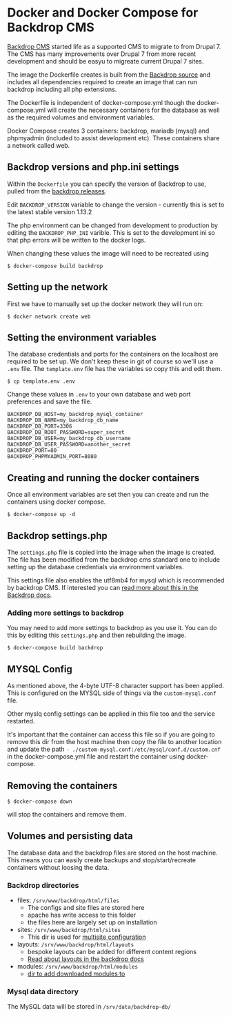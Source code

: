 # Docker and Docker Compose for Backdrop CMS #

[Backdrop CMS](https://backdropcms.org) started life as a supported
CMS to migrate to from Drupal 7.  The CMS has many improvements over
Drupal 7 from more recent development and should be easyu to migreate
current Drupal 7 sites.

The image the Dockerfile creates is built from the [Backdrop source](https://github.com/backdrop/backdrop)
and includes all dependencies required to create an image that can run
backdrop including all php extensions.

The Dockerfile is independent of docker-compose.yml though the
docker-compose.yml will create the necessary containers for the
database as well as the required volumes and environment variables.

Docker Compose creates 3 containers: backdrop, mariadb (mysql) and
phpmyadmin (included to assist development etc).  These containers
share a network called web.

## Backdrop versions and php.ini settings ##

Within the ```Dockerfile``` you can specify the version of Backdrop to
use, pulled from the [backdrop releases](https://github.com/backdrop/backdrop/releases).

Edit ```BACKDROP_VERSION``` variable to change the version -
currently this is set to the latest stable version 1.13.2

The php environment can be changed from development to production by
editing the ```BACKDROP_PHP_INI``` varible.  This is set to the
development ini so that php errors will be written to the docker
logs.  

When changing these values the image will need to be recreated using 

```
$ docker-compose build backdrop
```

## Setting up the network ##

First we have to manually set up the docker network they will run on:

```
$ docker network create web
```

## Setting the environment variables ##

The database credentials and ports for the containers on the localhost
are required to be set up.  We don't keep these in git of course so
we'll use a ```.env``` file.  The ```template.env``` file has the
variables so copy this and edit them.

```
$ cp template.env .env
```

Change these values in ```.env``` to your own database and web port
preferences and save the file.

```
BACKDROP_DB_HOST=my_backdrop_mysql_container
BACKDROP_DB_NAME=my_backdrop_db_name
BACKDROP_DB_PORT=3306
BACKDROP_DB_ROOT_PASSWORD=super_secret
BACKDROP_DB_USER=my_backdrop_db_username
BACKDROP_DB_USER_PASSWORD=another_secret
BACKDROP_PORT=80
BACKDROP_PHPMYADMIN_PORT=8080
```

## Creating and running the docker containers ##

Once all environment variables are set then you can create and run the
containers using docker compose.

```
$ docker-compose up -d
```

## Backdrop settings.php ##

The ```settings.php``` file is copied into the image when the image is
created.  The file has been modified from the backdrop cms standard
one to include setting up the database credentials via environment
variables.

This settings file also enables the utf8mb4 for mysql which is
recommended by backdrop CMS.  If interested you can [read more about this in the Backdrop docs](https://api.backdropcms.org/database-configuration).

### Adding more settings to backdrop ###

You may need to add more settings to backdrop as you use it.  You can
do this by editing this ```settings.php``` and then rebuilding the
image.

```
$ docker-compose build backdrop
```

## MYSQL Config ##

As mentioned above, the 4-byte UTF-8 character support has been
applied.  This is configured on the MYSQL side of things via the
```custom-mysql.conf``` file.

Other myslq config settings can be applied in this file too and the
service restarted.

It's important that the container can access this file so if you are
going to remove this dir from the host machine then copy the file to
another location and update the path ```-
./custom-mysql.conf:/etc/mysql/conf.d/custom.cnf``` in the
docker-compose.yml file and restart the container using
docker-compose.


## Removing the containers ##

```
$ docker-compose down
```

will stop the containers and remove them.

## Volumes and persisting data ##

The database data and the backdrop files are stored on the host
machine. This means you can easily create backups and
stop/start/recreate containers without loosing the data.

### Backdrop directories ###

  * files: ```/srv/www/backdrop/html/files```
    * The configs and site files are stored here
	* apache has write access to this folder
	* the files here are largely set up on installation
  * sites: ```/srv/www/backdrop/html/sites```
    * This dir is used for [multisite configuration](https://github.com/backdrop/backdrop/tree/1.x/sites)
  * layouts: ```/srv/www/backdrop/html/layouts```
    * bespoke layouts can be added for different content regions
	* [Read about layouts in the backdrop docs](https://backdropcms.org/layouts)
  * modules: ```/srv/www/backdrop/html/modules```
    * [dir to add downloaded modules to](https://backdropcms.org/modules)
	  

### Mysql data directory ###

The MySQL data will be stored in ```/srv/data/backdrop-db/```

